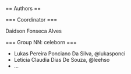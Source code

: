== Authors ==

=== Coordinator ===

Daidson Fonseca Alves

=== Group NN: celeborn  ===

* Lukas Pereira Ponciano Da Silva, @lukasponci
* Leticia Claudia Dias De Souza, @leehso
* ...

